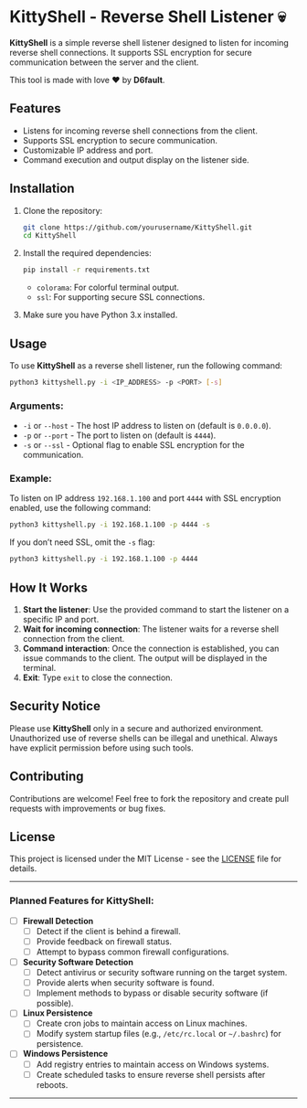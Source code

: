 



# KittyShell - Reverse Shell Listener 💀

**KittyShell** is a simple reverse shell listener designed to listen for incoming reverse shell connections. It supports SSL encryption for secure communication between the server and the client.

This tool is made with love ❤️ by **D6fault**.

## Features
- Listens for incoming reverse shell connections from the client.
- Supports SSL encryption to secure communication.
- Customizable IP address and port.
- Command execution and output display on the listener side.

## Installation

1. Clone the repository:

   ```bash
   git clone https://github.com/yourusername/KittyShell.git
   cd KittyShell
   ```

2. Install the required dependencies:

   ```bash
   pip install -r requirements.txt
   ```

   - `colorama`: For colorful terminal output.
   - `ssl`: For supporting secure SSL connections.

3. Make sure you have Python 3.x installed.

## Usage

To use **KittyShell** as a reverse shell listener, run the following command:

```bash
python3 kittyshell.py -i <IP_ADDRESS> -p <PORT> [-s]
```

### Arguments:
- `-i` or `--host` - The host IP address to listen on (default is `0.0.0.0`).
- `-p` or `--port` - The port to listen on (default is `4444`).
- `-s` or `--ssl` - Optional flag to enable SSL encryption for the communication.

### Example:
To listen on IP address `192.168.1.100` and port `4444` with SSL encryption enabled, use the following command:

```bash
python3 kittyshell.py -i 192.168.1.100 -p 4444 -s
```

If you don’t need SSL, omit the `-s` flag:

```bash
python3 kittyshell.py -i 192.168.1.100 -p 4444
```

## How It Works

1. **Start the listener**: Use the provided command to start the listener on a specific IP and port.
2. **Wait for incoming connection**: The listener waits for a reverse shell connection from the client.
3. **Command interaction**: Once the connection is established, you can issue commands to the client. The output will be displayed in the terminal.
4. **Exit**: Type `exit` to close the connection.

## Security Notice
Please use **KittyShell** only in a secure and authorized environment. Unauthorized use of reverse shells can be illegal and unethical. Always have explicit permission before using such tools.

## Contributing

Contributions are welcome! Feel free to fork the repository and create pull requests with improvements or bug fixes.

## License

This project is licensed under the MIT License - see the [LICENSE](LICENSE) file for details.


---

### Planned Features for KittyShell:

- [ ] **Firewall Detection**  
  - [ ] Detect if the client is behind a firewall.
  - [ ] Provide feedback on firewall status.
  - [ ] Attempt to bypass common firewall configurations.

- [ ] **Security Software Detection**  
  - [ ] Detect antivirus or security software running on the target system.
  - [ ] Provide alerts when security software is found.
  - [ ] Implement methods to bypass or disable security software (if possible).

- [ ] **Linux Persistence**  
  - [ ] Create cron jobs to maintain access on Linux machines.
  - [ ] Modify system startup files (e.g., `/etc/rc.local` or `~/.bashrc`) for persistence.
  
- [ ] **Windows Persistence**  
  - [ ] Add registry entries to maintain access on Windows systems.
  - [ ] Create scheduled tasks to ensure reverse shell persists after reboots.

---

